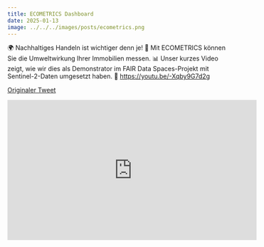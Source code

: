 ```yaml
---
title: ECOMETRICS Dashboard
date: 2025-01-13
image: ../../../images/posts/ecometrics.png
---
```


🌍 Nachhaltiges Handeln ist wichtiger denn je! 🌱 Mit ECOMETRICS können Sie die Umweltwirkung Ihrer Immobilien messen. 📊 Unser kurzes Video zeigt, wie wir dies als Demonstrator im FAIR Data Spaces-Projekt mit Sentinel-2-Daten umgesetzt haben. 🔗 https://youtu.be/-Xqby9G7d2g

[Originaler Tweet](https://x.com/teamgeoengine/status/1878822812246511749)

<iframe width="560" height="315" src="https://www.youtube.com/embed/-Xqby9G7d2g?si=Y5772n-LDdgRwx6-" title="YouTube video player" frameborder="0" allow="accelerometer; autoplay; clipboard-write; encrypted-media; gyroscope; picture-in-picture; web-share" referrerpolicy="strict-origin-when-cross-origin" allowfullscreen></iframe>
